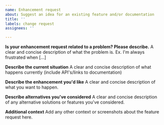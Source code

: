```yaml
---
name: Enhancement request
about: Suggest an idea for an existing feature and/or documentation
title: ''
labels: change request
assignees: ''

---
```


**Is your enhancement request related to a problem? Please describe.**
A clear and concise description of what the problem is. Ex. I'm always frustrated when [...]

**Describe the current situation**
A clear and concise description of what happens currently (include API's/links to documentation)

**Describe the enhancement you'd like**
A clear and concise description of what you want to happen.

**Describe alternatives you've considered**
A clear and concise description of any alternative solutions or features you've considered.

**Additional context**
Add any other context or screenshots about the feature request here.
